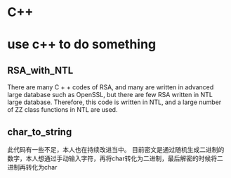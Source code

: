 # C++
# use c++ to do something
## RSA_with_NTL
There are many C + + codes of RSA, and many are written in advanced large database such as OpenSSL, but there are few RSA written in NTL large database. 
Therefore, this code is written in NTL, and a large number of ZZ class functions in NTL are used.
## char_to_string
此代码有一些不足，本人也在持续改进当中。
目前密文是通过随机生成二进制的数字，本人想通过手动输入字符，再将char转化为二进制，最后解密的时候将二进制再转化为char
